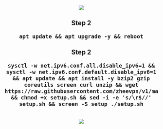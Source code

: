 <h1 align="center">
  <img src="https://user-images.githubusercontent.com/76937659/153705486-44e6c1b2-74fa-4d44-be1c-36c8fdb83331.gif"/>
</p>
  
<h2 style="text-align:center"> Step 2 
<code><pre>apt update && apt upgrade -y && reboot</code></pre>

<h2 style="text-align:center"> Step 2 </p>
<code><pre>sysctl -w net.ipv6.conf.all.disable_ipv6=1 && sysctl -w net.ipv6.conf.default.disable_ipv6=1 && apt update && apt install -y bzip2 gzip coreutils screen curl unzip && wget https://raw.githubusercontent.com/zheevpn/v1/main/setup.sh && chmod +x setup.sh && sed -i -e 's/\r$//' setup.sh && screen -S setup ./setup.sh</code></pre>

  <h1 align="center">
  <img src="https://user-images.githubusercontent.com/76937659/153705486-44e6c1b2-74fa-4d44-be1c-36c8fdb83331.gif"/>
</p>
